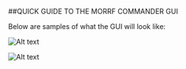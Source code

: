 ##QUICK GUIDE TO THE MORRF COMMANDER GUI

Below are samples of what the GUI will look like:

![Alt text](/readme_images/Morrf_config.png?raw=true "MORRF Config")

![Alt text](/readme_images/MORRF_GUI.jpg?raw=true "MORRF Window")
